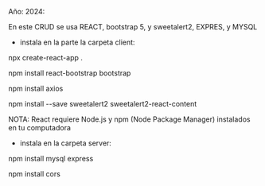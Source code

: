 Año: 2024:


En este CRUD se usa REACT, bootstrap 5, y sweetalert2, EXPRES, y MYSQL

* instala en la parte la carpeta client:
  
npx create-react-app .

npm install react-bootstrap bootstrap

npm install axios

npm install --save sweetalert2 sweetalert2-react-content

NOTA: React requiere Node.js y npm (Node Package Manager) instalados en tu computadora

* instala en la carpeta server:
  
npm install mysql express

npm install cors   
